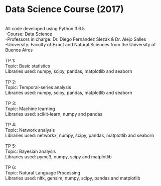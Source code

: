 # Data Science Course (2017) 
<br />
All code developed using Python 3.6.5
<br />
-Course: Data Science <br />
-Professors in charge: Dr. Diego Fernández Slezak & Dr. Alejo Salles <br />
-University: Faculty of Exact and Natural Sciences from the University of Buenos Aires <br />
<br />
TP 1: <br />
Topic: Basic statistics <br />
Libraries used: numpy, scipy, pandas, matplotlib and seaborn <br />
<br />
TP 2: <br />
Topic: Temporal-series analysis <br />
Libraries used: numpy, scipy, pandas, matplotlib and seaborn <br />
<br />
TP 3: <br />
Topic: Machine learning <br />
Libraries used: scikit-learn, numpy and pandas <br />
<br />
TP 4: <br />
Topic: Network analysis <br />
Libraries used: networkx, numpy, scipy, pandas, matplotlib and seaborn <br />
<br />
TP 5: <br />
Topic: Bayesian analysis <br />
Libraries used: pymc3, numpy, scipy and matplotlib <br />
<br />
TP 6: <br />
Topic: Natural Language Processing <br />
Libraries used: nltk, gensim, numpy, scipy, pandas and matplotlib <br />
